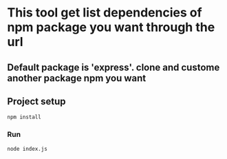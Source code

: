 # This tool get list dependencies of npm package you want through the url

## Default package is 'express'. clone and custome another package npm you want

## Project setup
```
npm install
```

### Run
```
node index.js
```

